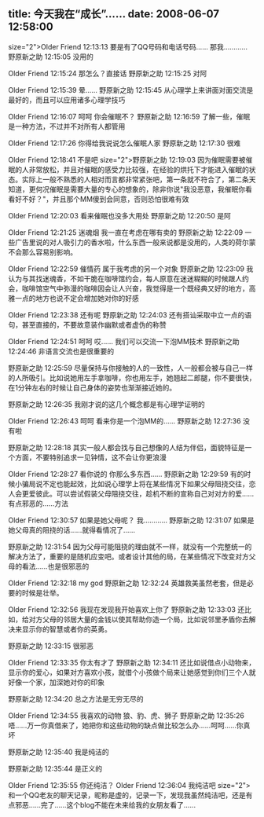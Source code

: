 title: 今天我在“成长”……
date: 2008-06-07 12:58:00
---

 size="2">Older Friend 12:13:13
要是有了QQ号码和电话号码……
那我…………
野原新之助   12:15:05
没用的 
 
Older Friend 12:15:24
那怎么？直接话
野原新之助   12:15:25
对阿 
 
Older Friend 12:15:39
晕……
野原新之助   12:15:45
从心理学上来讲面对面交流是最好的，而且可以应用诸多心理学技巧 
 
Older Friend   12:16:07
呵呵
你会催眠不？
野原新之助 12:16:59
了解一些，催眠是一种方法，不过并不对所有人都管用   
 
Older Friend 12:17:26
你得给我说说怎么催眠人家
野原新之助 12:17:30
很难   
 
Older Friend 12:18:41
不是吧    size="2">野原新之助   12:19:03
因为催眠需要被催眠的人非常放松，并且对催眠的感受力比较强，在经验的烘托下才能进入催眠的状态。实际上一般不熟悉的人相对而言都非常紧张吧，第一条就不符合了，第二条天知道，更何况催眠是需要大量的专心的想象的，除非你说"我没恶意，我催眠你看看好不好？"，并且那个MM傻到会同意，否则恐怕很难有效   
 
Older Friend 12:20:03
看来催眠也没多大用处
野原新之助 12:20:50
是阿   
 
Older Friend 12:21:25
迷魂烟
我一直在考虑在哪有卖的
野原新之助   12:22:09
一些广告里说的对人吸引力的香水啦，什么东西一般来说都是没用的，人类的荷尔蒙不会那么容易别影响。 
 
Older   Friend 12:22:59
催情药
属于我考虑的另一个对象
野原新之助   12:23:09
我认为与其找迷魂香，不如干脆在咖啡馆约会，每人原意在迷迷糊糊的时候跟人约会，咖啡馆空气中弥漫的咖啡因会让人兴奋，我觉得是一个既经典又好的地方，高雅一点的地方也说不定会增加她对你的好感   
 
Older Friend 12:23:38
还有呢
野原新之助   12:24:03
还有搭讪采取中立一点的语句，甚至直接的，不要故意装作幽默或者虚伪的称赞 
 
Older Friend   12:24:51
呵呵
哎……
我们可以交流一下泡MM技术
野原新之助 12:24:46
非语言交流也是很重要的   
 
野原新之助   12:25:59
尽量保持与你接触的人的一致性，人一般都会被与自己一样的人所吸引。比如说她用左手拿咖啡，你也用左手，她翘起二郎腿，你不要很快，在1分钟左右的时候让自己身体的姿势也渐渐接近她的。   
 
野原新之助 12:26:35
我刚才说的这几个概念都是有心理学证明的 
 
Older Friend   12:26:43
呵呵
看来你是一个泡MM的……
野原新之助 12:27:36
没有啦 
 
野原新之助   12:28:18
其实一般人都会找与自己想像的人结为伴侣，面貌特征是一个方面，不要特别追求一见钟情，这不会让你更浪漫   
 
Older Friend 12:28:27
看你说的
你那么多东西……
野原新之助   12:29:59
有的时候小骗局说不定也能起效，比如说心理学上将在某些情况下如果父母阻挠交往，恋人会更爱彼此。可以尝试假装父母阻挠交往，趁机不断的宣称自己对对方的爱……有点邪恶的……方法   
 
Older Friend 12:30:57
如果是她父母呢？
我…………
野原新之助   12:31:07
如果是她父母真的阻挠的话……就得看情况了…… 
 
野原新之助   12:31:54
因为父母可能阻挠的理由就不一样，就没有一个完整统一的解决方法了，重要的是随机应变吧。或者设计其他的局，在某些情况下改变对方父母的看法……也是很邪恶的   
 
Older Friend 12:32:18
my god
野原新之助   12:32:24
英雄救美虽然老套，但是必要的时候是壮举。 
 
Older Friend   12:32:56
我现在发现我开始喜欢上你了
野原新之助   12:33:03
还比如，给对方父母的邻居大量的金钱以使其帮助你造一个局，比如说邻里矛盾你去解决来显示你的智慧或者你的英勇。   
 
野原新之助 12:33:15
很邪恶 
 
Older Friend   12:33:35
你太有才了
野原新之助   12:34:11
还比如说借点小动物来，显示你的爱心，如果对方喜欢小孩，就借个小孩做个局来让她感觉到你们三个人就好像一个家，加深她对你的印象   
 
野原新之助 12:34:20
总之方法是无穷无尽的 
 
Older Friend   12:34:55
我喜欢的动物 狼、豹、虎、狮子
野原新之助   12:35:26
唔……万一你真借来了，她把你和这些动物的缺点做比较怎么办……呵呵……你真坏 
 
野原新之助   12:35:40
我是纯洁的 
 
野原新之助 12:35:44
是正义的 
 
Older   Friend 12:35:55
你还纯洁？
Older Friend 12:36:04
我纯洁吧    size="2">和一个QQ老友的聊天记录，昵称是虚的，记录一下，发现我虽然纯洁吧，还是有点邪恶……完了……这个blog不能在未来给我的女朋友看了……
